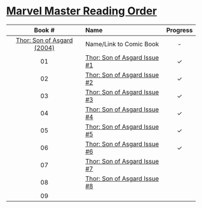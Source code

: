 # [Marvel Master Reading Order](https://comicbookreadingorders.com/marvel/marvel-master-reading-order/)


| Book # | Name | Progress | 
|:---:|:---|:---:|
| [Thor: Son of Asgard (2004)](https://www.marvel.com/comics/series/680/thor_son_of_asgard_2004_-_2005) | Name/Link to Comic Book | - |
| 01 | [Thor: Son of Asgard Issue #1](https://readcomiconline.li/Comic/Thor-Son-of-Asgard/Issue-1?id=57057) | ✓ |
| 02 | [Thor: Son of Asgard Issue #2](https://readcomiconline.li/Comic/Thor-Son-of-Asgard/Issue-2?id=57065) | ✓ |
| 03 | [Thor: Son of Asgard Issue #3](https://readcomiconline.li/Comic/Thor-Son-of-Asgard/Issue-3?id=57068) | ✓ |
| 04 | [Thor: Son of Asgard Issue #4](https://readcomiconline.li/Comic/Thor-Son-of-Asgard/Issue-4?id=57071) | ✓ |
| 05 | [Thor: Son of Asgard Issue #5](https://readcomiconline.li/Comic/Thor-Son-of-Asgard/Issue-5?id=57074) | ✓ |
| 06 | [Thor: Son of Asgard Issue #6](https://readcomiconline.li/Comic/Thor-Son-of-Asgard/Issue-6?id=57076) | ✓ |
| 07 | [Thor: Son of Asgard Issue #7](https://readcomiconline.li/Comic/Thor-Son-of-Asgard/Issue-7?id=57079) |  |
| 08 | [Thor: Son of Asgard Issue #8]() |  |
| 09 | []() |  |
